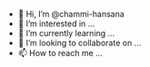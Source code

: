 - 👋 Hi, I’m @chammi-hansana
- 👀 I’m interested in ...
- 🌱 I’m currently learning ...
- 💞️ I’m looking to collaborate on ...
- 📫 How to reach me ...

<!---
chammi-hansana/chammi-hansana is a ✨ special ✨ repository because its `README.md` (this file) appears on your GitHub profile.
You can click the Preview link to take a look at your changes.
--->
